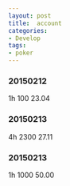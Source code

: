 ```yaml
---
layout: post
title:  account
categories:
- Develop
tags:
- poker
---
```


### 20150212
1h 100 23.04

### 20150213
4h 2300 27.11

### 20150213
1h 1000 50.00

